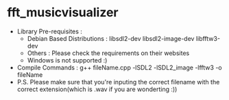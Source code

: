 # fft_musicvisualizer
* Library Pre-requisites : 
  * Debian Based Distributions : libsdl2-dev libsdl2-image-dev libfftw3-dev
  * Others : Please check the requirements on their websites
  * Windows is not supported :)
* Compile Commands : g++ fileName.cpp -lSDL2 -lSDL2_image -lfftw3 -o fileName
* P.S. Please make sure that you're inputing the correct filename with the correct extension(which is .wav if you are wonderting :))
